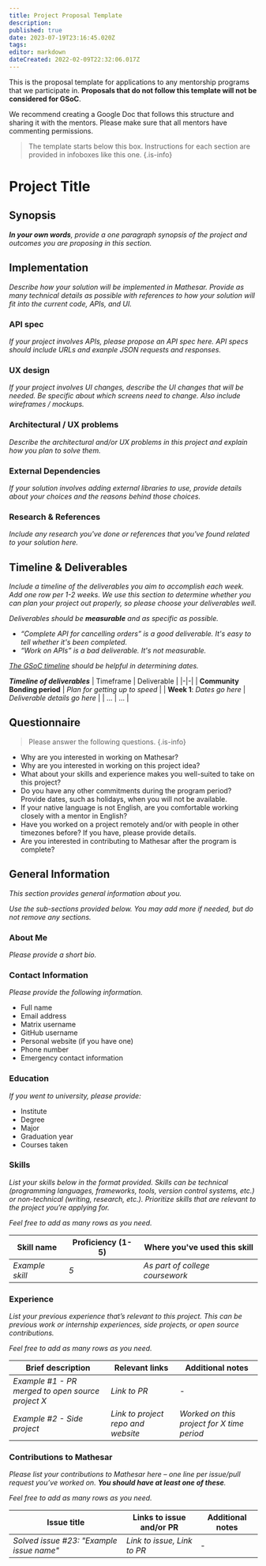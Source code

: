 ```yaml
---
title: Project Proposal Template
description: 
published: true
date: 2023-07-19T23:16:45.020Z
tags: 
editor: markdown
dateCreated: 2022-02-09T22:32:06.017Z
---
```


This is the proposal template for applications to any mentorship programs that we participate in. **Proposals that do not follow this template will not be considered for GSoC**.

We recommend creating a Google Doc that follows this structure and sharing it with the mentors. Please make sure that all mentors have commenting permissions.

> The template starts below this box. Instructions for each section are provided in infoboxes like this one.
{.is-info}

# Project Title

## Synopsis
***In your own words**, provide a one paragraph synopsis of the project and outcomes you are proposing in this section.*

## Implementation
*Describe how your solution will be implemented in Mathesar. Provide as many technical details as possible with references to how your solution will fit into the current code, APIs, and UI.*

### API spec
*If your project involves APIs, please propose an API spec here. API specs should include URLs and exanple JSON requests and responses.*

### UX design
*If your project involves UI changes, describe the UI changes that will be needed. Be specific about which screens need to change. Also include wireframes / mockups.*

### Architectural / UX problems
*Describe the architectural and/or UX problems in this project and explain how you plan to solve them.*

### External Dependencies
*If your solution involves adding external libraries to use, provide details about your choices and the reasons behind those choices.*

### Research & References
*Include any research you've done or references that you've found related to your solution here.*

## Timeline & Deliverables
*Include a timeline of the deliverables you aim to accomplish each week. Add one row per 1-2 weeks. We use this section to determine whether you can plan your project out properly, so please choose your deliverables well.*

*Deliverables should be **measurable** and as specific as possible.*
- *“Complete API for cancelling orders” is a good deliverable. It's easy to tell whether it's been completed.*
- *“Work on APIs” is a bad deliverable. It's not measurable.*

*[The GSoC timeline](https://developers.google.com/open-source/gsoc/timeline) should be helpful in determining dates.*

***Timeline of deliverables***
| Timeframe | Deliverable |
|-|-|
| **Community Bonding period** | *Plan for getting up to speed* |
| **Week 1**: *Dates go here* | *Deliverable details go here* |
| ... | ... |

## Questionnaire
> Please answer the following questions.
{.is-info}

- Why are you interested in working on Mathesar?
- Why are you interested in working on this project idea?
- What about your skills and experience makes you well-suited to take on this project?
- Do you have any other commitments during the program period? Provide dates, such as holidays, when you will not be available.
- If your native language is not English, are you comfortable working closely with a mentor in English?
- Have you worked on a project remotely and/or with people in other timezones before? If you have, please provide details.
- Are you interested in contributing to Mathesar after the program is complete?

## General Information
*This section provides general information about you.*

*Use the sub-sections provided below. You may add more if needed, but do not remove any sections.*

### About Me
*Please provide a short bio.*

### Contact Information
*Please provide the following information.*

- Full name
- Email address
- Matrix username
- GitHub username
- Personal website (if you have one)
- Phone number
- Emergency contact information

### Education
*If you went to university, please provide:*

- Institute
- Degree
- Major
- Graduation year
- Courses taken

### Skills
*List your skills below in the format provided. Skills can be technical (programming languages, frameworks, tools, version control systems, etc.) or non-technical (writing, research, etc.). Prioritize skills that are relevant to the project you’re applying for.*

*Feel free to add as many rows as you need.*

| Skill name | Proficiency (1-5) | Where you've used this skill |
|-|-|-|
| *Example skill* | *5* | *As part of college coursework* |

### Experience
*List your previous experience that’s relevant to this project. This can be previous work or internship experiences, side projects, or open source contributions.*

*Feel free to add as many rows as you need.*

| Brief description | Relevant links | Additional notes |
|-|-|-|
| *Example #1 - PR merged to open source project X* | *Link to PR* | - |
| *Example #2 - Side project* | *Link to project repo and website* | *Worked on this project for X time period* |

### Contributions to Mathesar
*Please list your contributions to Mathesar here – one line per issue/pull request you’ve worked on. **You should have at least one of these**.*

*Feel free to add as many rows as you need.*

| Issue title | Links to issue and/or PR | Additional notes |
|-|-|-|
| *Solved issue #23: "Example issue name"* | *Link to issue, Link to PR* | - |